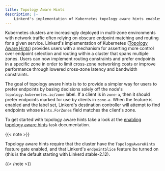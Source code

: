 ```yaml
---
title: Topology Aware Hints
description: |-
    Linkerd's implementation of Kubernetes topology aware hints enables endpoint consumption based on a node's zone label.
---
```


Kubernetes clusters are increasingly deployed in multi-zone environments with
network traffic often relying on obscure endpoint matching and routing for a
given service. Linkerd's implementation of Kubernetes ([Topology Aware
Hints][topology aware hints]) provides users with a mechanism for asserting
more control over endpoint selection and routing within a cluster that spans
multiple zones. Users can now implement routing constraints and prefer
endpoints in a specific zone in order to limit cross-zone networking costs or
improve performance through lowered cross-zone latency and bandwidth
constraints.

The goal of topology aware hints is to to provide a simpler way for users to
prefer endpoints by basing decisions solely off the node's
`topology.kubernetes.io/zone` label. If a client is in `zone-a`, then it
should prefer endpoints marked for use by clients in `zone-a`. When the
feature is enabled and the label set, Linkerd's destination controller will
attempt to find endpoints whose `Hints.ForZones` field matches the client's
zone.

To get started with topology aware hints take a look at the [enabling topology
aware hints](../../tasks/enabling-topology-aware-hints/) task documentation.

[topology aware hints]: https://kubernetes.io/docs/concepts/services-networking/topology-aware-hints/

{{< note >}}

Topology aware hints require that the cluster have the `TopologyAwareHints`
feature gate enabled, and that Linkerd's `endpointSlice` feature be turned on
(this is the default starting with Linkerd stable-2.12).

{{< /note >}}

